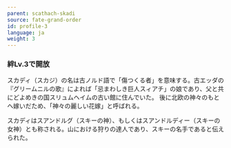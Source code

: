 ```yaml
---
parent: scathach-skadi
source: fate-grand-order
id: profile-3
language: ja
weight: 3
---
```


### 絆Lv.3で開放

スカディ（スカジ）の名は古ノルド語で「傷つくる者」を意味する。古エッダの『グリームニルの歌』によれば「忌まわしき巨人スィアチ」の娘であり、父と共にどよめきの国スリュムヘイムの古い館に住んでいた。
後に北欧の神々のもとへ嫁いだため、「神々の麗しい花嫁」と呼ばれる。

スカディはスアンドルグ（スキーの神）、もしくはスアンドルディー（スキーの女神）とも称される。山における狩りの達人であり、スキーの名手であると伝えられた。
